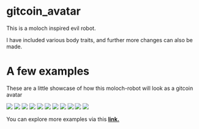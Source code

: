 # gitcoin_avatar

This is a moloch inspired evil robot.

I have included various body traits, and further more changes can also be made.

# A few examples

These are a little showcase of how this moloch-robot will look as a gitcoin avatar

![](https://github.com/masket-bask/gitcoin_avatar/blob/main/gitcoin%20robot%20icon/Asset%201.svg)
![](https://github.com/masket-bask/gitcoin_avatar/blob/main/gitcoin%20robot%20icon/Asset%202.svg)
![](https://github.com/masket-bask/gitcoin_avatar/blob/main/gitcoin%20robot%20icon/Asset%203.svg)
![](https://github.com/masket-bask/gitcoin_avatar/blob/main/gitcoin%20robot%20icon/Asset%204.svg)
![](https://github.com/masket-bask/gitcoin_avatar/blob/main/gitcoin%20robot%20icon/Asset%205.svg)
![](https://github.com/masket-bask/gitcoin_avatar/blob/main/gitcoin%20robot%20icon/Asset%206.svg)
![](https://github.com/masket-bask/gitcoin_avatar/blob/main/gitcoin%20robot%20icon/Asset%207.svg)
![](https://github.com/masket-bask/gitcoin_avatar/blob/main/gitcoin%20robot%20icon/Asset%208.svg)
![](https://github.com/masket-bask/gitcoin_avatar/blob/main/gitcoin%20robot%20icon/Asset%209.svg)
![](https://github.com/masket-bask/gitcoin_avatar/blob/main/gitcoin%20robot%20icon/Asset%2010.svg)
![](https://github.com/masket-bask/gitcoin_avatar/blob/main/gitcoin%20robot%20icon/Asset%2011.svg)

You can explore more examples via this [**link.**](https://github.com/masket-bask/gitcoin_avatar/tree/main/example)

